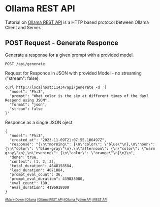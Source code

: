 # Ollama REST API
Tutorial on [Ollama REST API](https://github.com/ollama/ollama/blob/main/docs/api.md) is a HTTP based protocol between Ollama Client and Server.

## POST Request - Generate Responce
Generate a response for a given prompt with a provided model. 
```
POST /api/generate
```
Request for Responce in JSON with provided Model - no streaming ("stream": false).
```
curl http://localhost:11434/api/generate -d '{
  "model": "Phi3",
  "prompt": "What color is the sky at different times of the day? Respond using JSON",
  "format": "json",
  "stream": false
}'
```
Responce as a single JSON oject
```
{
  "model": "Phi3",
  "created_at": "2023-11-09T21:07:55.186497Z",
  "response": "{\n\"morning\": {\n\"color\": \"blue\"\n},\n\"noon\": {\n\"color\": \"blue-gray\"\n},\n\"afternoon\": {\n\"color\": \"warm gray\"\n},\n\"evening\": {\n\"color\": \"orange\"\n}\n}\n",
  "done": true,
  "context": [1, 2, 3],
  "total_duration": 4648158584,
  "load_duration": 4071084,
  "prompt_eval_count": 36,
  "prompt_eval_duration": 439038000,
  "eval_count": 180,
  "eval_duration": 4196918000
}
```
<sub><sub>
[#Mark-Down](https://daringfireball.net/projects/markdown/)
[#Ollama](https://github.com/ollama)
[#Ollama REST API](https://github.com/ollama/ollama/blob/main/docs/api.md)
[#Ollama Python API](https://github.com/ollama/ollama-python)
[#REST API](https://www.ibm.com/topics/rest-apis)
